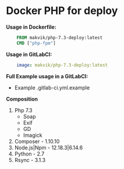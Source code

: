 # Docker PHP for deploy

**Usage in Dockerfile:**
```Dockerfile
	FROM makvik/php-7.3-deploy:latest
	CMD ["php-fpm"]
```

**Usage in GitLabCI:**
```yml
	image: makvik/php-7.3-deploy:latest
```

**Full Example usage in a GitLabCI:**
 - Example .gitlab-ci.yml.example

**Composition**
1. Php 7.3
	- Soap
	- Exif
	- GD
	- Imagick
2. Composer - 1.10.10
3. Node.js|Npm - 12.18.3|6.14.6
4. Python - 2.7
5. Rsync - 3.1.3